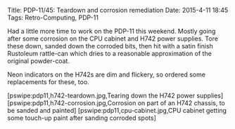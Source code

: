 Title: PDP-11/45: Teardown and corrosion remediation
Date: 2015-4-11 18:45
Tags: Retro-Computing, PDP-11

Had a little more time to work on the PDP-11 this weekend.  Mostly going after some corrosion on the CPU
cabinet and H742 power supplies.  Tore these down, sanded down the corroded bits, then hit with a satin finish
Rustoleum rattle-can which dries to a reasonable approximation of the original powder-coat.

Neon indicators on the H742s are dim and flickery, so ordered some replacements for these, too.

[pswipe:pdp11,h742-teardown.jpg,Tearing down the H742 power supplies]
[pswipe:pdp11,h742-corrosion.jpg,Corrosion on part of an H742 chassis, to be sanded and painted]
[pswipe:pdp11,cpu-cabinet.jpg,CPU cabinet getting some touch-up paint after sanding corroded spots]
